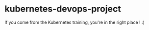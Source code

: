 # kubernetes-devops-project

If you come from the Kubernetes training, you're in the right place ! :) 
